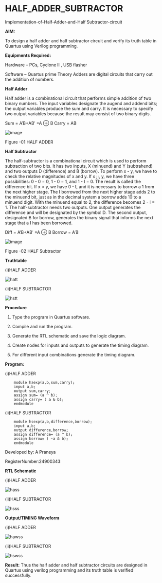 # HALF_ADDER_SUBTRACTOR

Implementation-of-Half-Adder-and-Half Subtractor-circuit

**AIM:**

To design a half adder and half subtractor circuit and verify its truth table in Quartus using Verilog programming.

**Equipments Required:**

Hardware – PCs, Cyclone II , USB flasher 

Software – Quartus prime Theory Adders are digital circuits that carry out the addition of numbers.

**Half Adder**

Half adder is a combinational circuit that performs simple addition of two binary numbers. The input variables designate the augend and addend bits; the output variables produce the sum and carry. It is necessary to specify two output variables because the result may consist of two binary digits.

Sum = A’B+AB’ =A ⊕ B Carry = AB

![image](https://github.com/naavaneetha/HALF_ADDER_SUBTRACTOR/assets/154305477/bd4a0b2c-cdbc-4184-ab08-81578f121e1f)

Figure -01 HALF ADDER

**Half Subtractor**

The half-subtractor is a combinational circuit which is used to perform subtraction of two bits. It has two inputs, X (minuend) and Y (subtrahend) and two outputs D (difference) and B (borrow). To perform x - y, we have to check the relative magnitudes of x and y. If x ;;, y, we have three possibilities: 0 - 0 = 0, 1 - 0 = 1, and 1 - I = 0. The result is called the difference bit. If x < y, we have 0 - I, and it is necessary to borrow a 1 from the next higher stage. The I borrowed from the next higher stage adds 2 to the minuend bit, just as in the decimal system a borrow adds 10 to a minuend digit. With the minuend equal to 2, the difference becomes 2 - I = 1. The half-subtractor needs two outputs. One output generates the difference and will be designated by the symbol D. The second output, designated B for borrow, generates the binary signal that informs the next stage that a I has been borrowed. 

Diff = A’B+AB’ =A ⊕ B
Borrow = A’B

 ![image](https://github.com/naavaneetha/HALF_ADDER_SUBTRACTOR/assets/154305477/d76b099c-513f-4e7c-843a-e2fd028a531a)

Figure -02 HALF Subtractor

**Truthtable**


(i)HALF ADDER

 ![hatt](https://github.com/user-attachments/assets/e2ebed1c-a95e-45ac-be50-ea43984bf710)

(ii)HALF SUBTRACTOR

![hstt](https://github.com/user-attachments/assets/99f7dbc1-d1a3-4a8a-ae23-292f3a9c6533)

**Procedure**

1.	Type the program in Quartus software.

2.	Compile and run the program.

3.	Generate the RTL schematic and save the logic diagram.

4.	Create nodes for inputs and outputs to generate the timing diagram.

5.	For different input combinations generate the timing diagram.


**Program:**

(i)HALF ADDER
```
    module haexp(a,b,sum,carry);
    input a,b;
    output sum,carry;
    assign sum= (a ^ b);
    assign carry= ( a & b);
    endmodule
```

(ii)HALF SUBTRACTOR
```
    module hsexp(a,b,difference,borrow);
    input a,b;
    output difference,borrow;
    assign difference= (a ^ b);
    assign borrow= ( ~a & b);
    endmodule
```
Developed by: A Praneya

RegisterNumber:24900343

**RTL Schematic**

(i)HALF ADDER

![hass](https://github.com/user-attachments/assets/44050849-5718-4faa-b1de-88ec3c24ce90)


(ii)HALF SUBTRACTOR

![hsss](https://github.com/user-attachments/assets/c3b5fb4a-fd6a-4dfb-85b6-5e8215a735a3)



**Output/TIMING Waveform**

(i)HALF ADDER

![hawss](https://github.com/user-attachments/assets/30aa70b0-6048-4e7d-b188-121c4d6daea3)


(ii)HALF SUBTRACTOR

![hswss](https://github.com/user-attachments/assets/d614ff8e-647c-439b-881d-9d0fda19f845)


**Result:**
Thus the half adder and half subtractor circuits are designed in Quartus using verilog programming and its truth table is verified successfully.
